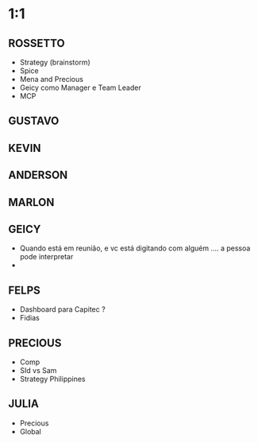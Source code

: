 
# 1:1

## ROSSETTO
- Strategy (brainstorm)
- Spice
- Mena and Precious
- Geicy como Manager e Team Leader
- MCP
  
## GUSTAVO

## KEVIN  

## ANDERSON

## MARLON

## GEICY  
- Quando está em reunião, e vc está digitando com alguém .... a pessoa pode interpretar
-  

## FELPS
- Dashboard para Capitec ?
- Fidias

## PRECIOUS
- Comp
- SId vs Sam
- Strategy Philippines

## JULIA
- Precious
- Global

